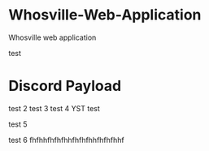 # Whosville-Web-Application
Whosville web application

test
# Discord Payload
test 2 
test 3
test 4 
YST test


test 5

test 6
fhfhhfhfhfhhfhfhfhhfhfhfhhf
